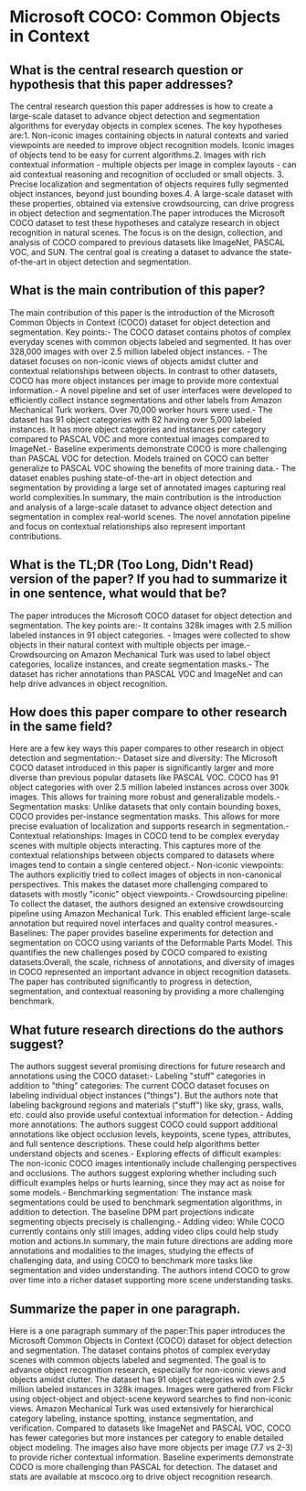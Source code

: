 # Microsoft COCO: Common Objects in Context

## What is the central research question or hypothesis that this paper addresses?

The central research question this paper addresses is how to create a large-scale dataset to advance object detection and segmentation algorithms for everyday objects in complex scenes. The key hypotheses are:1. Non-iconic images containing objects in natural contexts and varied viewpoints are needed to improve object recognition models. Iconic images of objects tend to be easy for current algorithms.2. Images with rich contextual information - multiple objects per image in complex layouts - can aid contextual reasoning and recognition of occluded or small objects. 3. Precise localization and segmentation of objects requires fully segmented object instances, beyond just bounding boxes.4. A large-scale dataset with these properties, obtained via extensive crowdsourcing, can drive progress in object detection and segmentation.The paper introduces the Microsoft COCO dataset to test these hypotheses and catalyze research in object recognition in natural scenes. The focus is on the design, collection, and analysis of COCO compared to previous datasets like ImageNet, PASCAL VOC, and SUN. The central goal is creating a dataset to advance the state-of-the-art in object detection and segmentation.


## What is the main contribution of this paper?

The main contribution of this paper is the introduction of the Microsoft Common Objects in Context (COCO) dataset for object detection and segmentation. Key points:- The COCO dataset contains photos of complex everyday scenes with common objects labeled and segmented. It has over 328,000 images with over 2.5 million labeled object instances. - The dataset focuses on non-iconic views of objects amidst clutter and contextual relationships between objects. In contrast to other datasets, COCO has more object instances per image to provide more contextual information.- A novel pipeline and set of user interfaces were developed to efficiently collect instance segmentations and other labels from Amazon Mechanical Turk workers. Over 70,000 worker hours were used.- The dataset has 91 object categories with 82 having over 5,000 labeled instances. It has more object categories and instances per category compared to PASCAL VOC and more contextual images compared to ImageNet.- Baseline experiments demonstrate COCO is more challenging than PASCAL VOC for detection. Models trained on COCO can better generalize to PASCAL VOC showing the benefits of more training data.- The dataset enables pushing state-of-the-art in object detection and segmentation by providing a large set of annotated images capturing real world complexities.In summary, the main contribution is the introduction and analysis of a large-scale dataset to advance object detection and segmentation in complex real-world scenes. The novel annotation pipeline and focus on contextual relationships also represent important contributions.


## What is the TL;DR (Too Long, Didn't Read) version of the paper? If you had to summarize it in one sentence, what would that be?

The paper introduces the Microsoft COCO dataset for object detection and segmentation. The key points are:- It contains 328k images with 2.5 million labeled instances in 91 object categories. - Images were collected to show objects in their natural context with multiple objects per image.- Crowdsourcing on Amazon Mechanical Turk was used to label object categories, localize instances, and create segmentation masks.- The dataset has richer annotations than PASCAL VOC and ImageNet and can help drive advances in object recognition.


## How does this paper compare to other research in the same field?

Here are a few key ways this paper compares to other research in object detection and segmentation:- Dataset size and diversity: The Microsoft COCO dataset introduced in this paper is significantly larger and more diverse than previous popular datasets like PASCAL VOC. COCO has 91 object categories with over 2.5 million labeled instances across over 300k images. This allows for training more robust and generalizable models.- Segmentation masks: Unlike datasets that only contain bounding boxes, COCO provides per-instance segmentation masks. This allows for more precise evaluation of localization and supports research in segmentation.- Contextual relationships: Images in COCO tend to be complex everyday scenes with multiple objects interacting. This captures more of the contextual relationships between objects compared to datasets where images tend to contain a single centered object.- Non-iconic viewpoints: The authors explicitly tried to collect images of objects in non-canonical perspectives. This makes the dataset more challenging compared to datasets with mostly "iconic" object viewpoints.- Crowdsourcing pipeline: To collect the dataset, the authors designed an extensive crowdsourcing pipeline using Amazon Mechanical Turk. This enabled efficient large-scale annotation but required novel interfaces and quality control measures.- Baselines: The paper provides baseline experiments for detection and segmentation on COCO using variants of the Deformable Parts Model. This quantifies the new challenges posed by COCO compared to existing datasets.Overall, the scale, richness of annotations, and diversity of images in COCO represented an important advance in object recognition datasets. The paper has contributed significantly to progress in detection, segmentation, and contextual reasoning by providing a more challenging benchmark.


## What future research directions do the authors suggest?

The authors suggest several promising directions for future research and annotations using the COCO dataset:- Labeling "stuff" categories in addition to "thing" categories: The current COCO dataset focuses on labeling individual object instances ("things"). But the authors note that labeling background regions and materials ("stuff") like sky, grass, walls, etc. could also provide useful contextual information for detection.- Adding more annotations: The authors suggest COCO could support additional annotations like object occlusion levels, keypoints, scene types, attributes, and full sentence descriptions. These could help algorithms better understand objects and scenes.- Exploring effects of difficult examples: The non-iconic COCO images intentionally include challenging perspectives and occlusions. The authors suggest exploring whether including such difficult examples helps or hurts learning, since they may act as noise for some models.- Benchmarking segmentation: The instance mask segmentations could be used to benchmark segmentation algorithms, in addition to detection. The baseline DPM part projections indicate segmenting objects precisely is challenging.- Adding video: While COCO currently contains only still images, adding video clips could help study motion and actions.In summary, the main future directions are adding more annotations and modalities to the images, studying the effects of challenging data, and using COCO to benchmark more tasks like segmentation and video understanding. The authors intend COCO to grow over time into a richer dataset supporting more scene understanding tasks.


## Summarize the paper in one paragraph.

Here is a one paragraph summary of the paper:This paper introduces the Microsoft Common Objects in Context (COCO) dataset for object detection and segmentation. The dataset contains photos of complex everyday scenes with common objects labeled and segmented. The goal is to advance object recognition research, especially for non-iconic views and objects amidst clutter. The dataset has 91 object categories with over 2.5 million labeled instances in 328k images. Images were gathered from Flickr using object-object and object-scene keyword searches to find non-iconic views. Amazon Mechanical Turk was used extensively for hierarchical category labeling, instance spotting, instance segmentation, and verification. Compared to datasets like ImageNet and PASCAL VOC, COCO has fewer categories but more instances per category to enable detailed object modeling. The images also have more objects per image (7.7 vs 2-3) to provide richer contextual information. Baseline experiments demonstrate COCO is more challenging than PASCAL for detection. The dataset and stats are available at mscoco.org to drive object recognition research.
